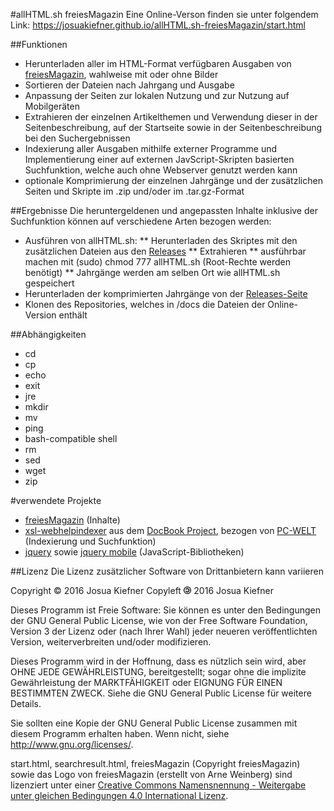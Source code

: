 #allHTML.sh freiesMagazin
Eine Online-Verson finden sie unter folgendem Link: https://josuakiefner.github.io/allHTML.sh-freiesMagazin/start.html

##Funktionen
* Herunterladen aller im HTML-Format verfügbaren Ausgaben von <a target="_blank" href="freiesmagazin.de">freiesMagazin</a>, wahlweise mit oder ohne Bilder
* Sortieren der Dateien nach Jahrgang und Ausgabe
* Anpassung der Seiten zur lokalen Nutzung und zur Nutzung auf Mobilgeräten
* Extrahieren der einzelnen Artikelthemen und Verwendung dieser in der Seitenbeschreibung, auf der Startseite sowie in der Seitenbeschreibung bei den Suchergebnissen
* Indexierung aller Ausgaben mithilfe externer Programme und Implementierung einer auf externen JavScript-Skripten basierten Suchfunktion, welche auch ohne Webserver genutzt werden kann
* optionale Komprimierung der einzelnen Jahrgänge und der zusätzlichen Seiten und Skripte im .zip und/oder im .tar.gz-Format

##Ergebnisse
Die heruntergeldenen und angepassten Inhalte inklusive der Suchfunktion können auf verschiedene Arten bezogen werden:
* Ausführen von allHTML.sh: 
** Herunterladen des Skriptes mit den zusätzlichen Dateien aus den <a target="_blank" href="freiesmagazin.de">Releases</a>
** Extrahieren
** ausführbar machen mit (sudo) chmod 777 allHTML.sh (Root-Rechte werden benötigt)
** Jahrgänge werden am selben Ort wie allHTML.sh gespeichert
* Herunterladen der komprimierten Jahrgänge von der <a target="_blank" href="https://github.com/JosuaKiefner/allHTML.sh-freiesMagazin/releases">Releases-Seite</a>
* Klonen des Repositories, welches in /docs die Dateien der Online-Version enthält

##Abhängigkeiten
* cd
* cp
* echo
* exit
* jre
* mkdir
* mv
* ping
* bash-compatible shell
* rm
* sed
* wget
* zip

#verwendete Projekte
* <a target="_blank" href="freiesmagazin.de">freiesMagazin</a> (Inhalte)
* <a target="_blank" href="https://github.com/Myria-de/xsl-webhelpindexer">xsl-webhelpindexer</a> aus dem <a target="_blank" href="http://docbook.sourceforge.net/">DocBook Project</a>, bezogen von <a target="_blank" href="http://www.pcwelt.de/ratgeber/Indexsuche-fuer-die-Website-9963262.html">PC-WELT</a> (Indexierung und Suchfunktion)
* <a target="_blank" href="jquery.com">jquery</a> sowie <a target="_blank" href="jquerymobile.com">jquery mobile</a> (JavaScript-Bibliotheken)

##Lizenz
Die Lizenz zusätzlicher Software von Drittanbietern kann variieren

Copyright © 2016 Josua Kiefner
Copyleft <img src="Copyleft.svg.png" height=12.5em> 2016 Josua Kiefner

Dieses Programm ist Freie Software: Sie können es unter den Bedingungen
der GNU General Public License, wie von der Free Software Foundation,
Version 3 der Lizenz oder (nach Ihrer Wahl) jeder neueren
veröffentlichten Version, weiterverbreiten und/oder modifizieren.

Dieses Programm wird in der Hoffnung, dass es nützlich sein wird, aber
OHNE JEDE GEWÄHRLEISTUNG, bereitgestellt; sogar ohne die implizite
Gewährleistung der MARKTFÄHIGKEIT oder EIGNUNG FÜR EINEN BESTIMMTEN ZWECK.
Siehe die GNU General Public License für weitere Details.

Sie sollten eine Kopie der GNU General Public License zusammen mit diesem
Programm erhalten haben. Wenn nicht, siehe <http://www.gnu.org/licenses/>.


start.html, searchresult.html, freiesMagazin (Copyright freiesMagazin) sowie das Logo von freiesMagazin (erstellt von Arne Weinberg) sind lizenziert unter einer <a target="_blank" rel="license" href="http://creativecommons.org/licenses/by-sa/4.0/" class="ui-link">Creative Commons Namensnennung - Weitergabe unter gleichen Bedingungen 4.0 International Lizenz</a>.
